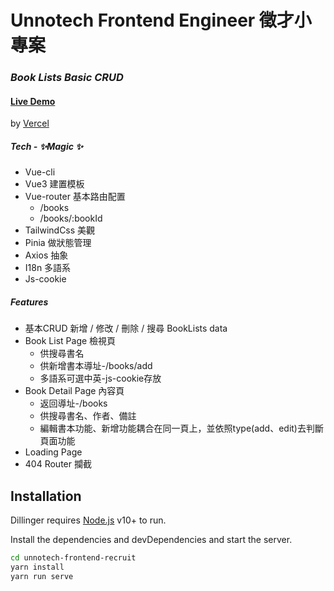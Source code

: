 # Unnotech Frontend Engineer 徵才小專案
### _Book Lists Basic CRUD_
#### [Live Demo](https://boook-lists.vercel.app/books)
by [Vercel](https://vercel.com/)

##### Tech - ✨Magic ✨
- Vue-cli
- Vue3 建置模板
- Vue-router 基本路由配置
    * /books
    * /books/:bookId
- TailwindCss 美觀
- Pinia 做狀態管理
- Axios 抽象
- I18n 多語系
- Js-cookie

##### Features
- 基本CRUD 新增 / 修改 / 刪除 / 搜尋 BookLists data
- Book List Page 檢視頁
    * 供搜尋書名
    * 供新增書本導址-/books/add
    * 多語系可選中英-js-cookie存放
- Book Detail Page 內容頁
    * 返回導址-/books
    * 供搜尋書名、作者、備註
    * 編輯書本功能、新增功能耦合在同一頁上，並依照type(add、edit)去判斷頁面功能
- Loading Page
- 404 Router 攔截
## Installation

Dillinger requires [Node.js](https://nodejs.org/) v10+ to run.

Install the dependencies and devDependencies and start the server.

```sh
cd unnotech-frontend-recruit
yarn install
yarn run serve
```
